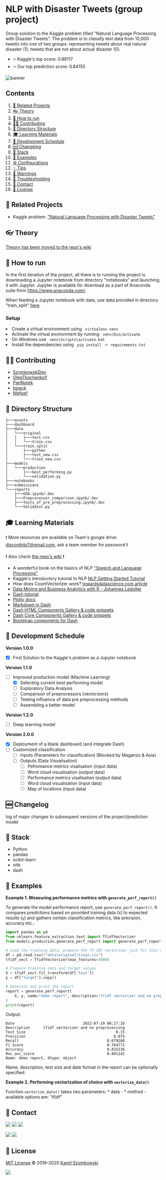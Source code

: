 
# NLP with Disaster Tweets (group project)
Group solution to the Kaggle problem titled "Natural Language Processing with Disaster Tweets". The problem is to classify text data from 10,000 tweets into one of two groups: representing tweets about real natural disaster (1), tweets that are not about actual disaster (0).

* ⭐ Kaggle's top score:           0.86117
* ⭐ Our top prediction score:     0.84155

![banner](https://github.com/SzymkowskiDev/nlp-disaster-tweets/blob/master/assets/banner.PNG?raw=true)

## Contents
1. [🔗 Related Projects](#-Related-Projects)
2. [👓 Theory](#-Theory)
3. [🚀 How to run](#-How-to-run)
4. [👨‍💻 Contributing](#-Contributing)
5. [📂 Directory Structure](#-Directory-Structure)
6. [🎓 Learning Materials](#-Learning-Materials)
7. [📅 Development Schedule](#-Development-Schedule)
8. [🆕 Changelog](#-Changelog)
9. [🤖 Stack](#-Stack)
10. [📝 Examples](#-Examples)
11. [⚙ Configurations](#-Configurations)
12. [💡 Tips](#-Tips)
13. [🚧 Warnings](#-Warnings)
14. [🧰 Troubleshooting](#-Troubleshooting)
15. [📧 Contact](#-Contact)
16. [📄 License](#-License)

## 🔗 Related Projects
* Kaggle problem: ["Natural Language Processing with Disaster Tweets"](https://www.kaggle.com/competitions/nlp-getting-started/overview)

## 👓 Theory
[Theory has been moved to the repo's wiki](https://github.com/SzymkowskiDev/nlp-disaster-tweets/wiki)

## 🚀 How to run
In the first iteration of the project, all there is to running the project is downloading a Jupyter notebook from directory "notebooks" and launching it with Jupyter.
Jupyter is available for download as a part of Anaconda suite from https://www.anaconda.com/.

When feeding a Jupyter notebook with data, use data provided in directory "train_split" [here](https://github.com/SzymkowskiDev/nlp-disaster-tweets/tree/master/data/train_split).

### Setup
<li>Create a virtual environment using <code> virtualenv venv </code>
<li>Activate the virtual environment by running <code> venv/bin/activate </code>
<li>On Windows use <code> venv\Scripts\activate.bat </code>
<li>Install the dependencies using <code> pip install -r requirements.txt </code>

## 👨‍💻 Contributing
* [SzymkowskiDev](https://github.com/SzymkowskiDev)
* [OlegTkachenkoY](https://github.com/OlegTkachenkoY)
* [PanNorek](https://github.com/PanNorek)
* [bswck](https://github.com/bswck)
* [Mefpef](https://github.com/Mefpef)

## 📂 Directory Structure
    ├───assets
    ├───dashboard
    ├───data
    │   └───original
    │   │   ├───test.csv
    │   │   └───train.csv
    │   └───train_split
    │       ├───python
    │       ├───test_new.csv
    │       └───train_new.csv
    ├───models
    │   └───production
    │       ├───best_performing.py
    │       └───validation.py
    ├───notebooks
    ├───submissions
    └───reports
        ├───EDA.ipynb/.doc
        ├───Preprocessor_comparison.ipynb/.doc
        ├───Tests_of_pre_preprocessing.ipynb/.doc
        └───Validator.py

## 🎓 Learning Materials
❗ More resources are available on Team's google drive: discordnlp7@gmail.com, ask a team member for password ❗

❗ Also check [the repo's wiki](https://github.com/SzymkowskiDev/nlp-disaster-tweets/wiki) ❗

* A wonderful book on the basics of NLP ["Speech and Language Processing"](https://web.stanford.edu/~jurafsky/slp3/)
* Kaggle's introductory tutorial to NLP [NLP Getting Started Tutorial](https://www.kaggle.com/code/philculliton/nlp-getting-started-tutorial/notebook)
* How does CountVectorizer work? [towardsdatascience.com article](https://towardsdatascience.com/basics-of-countvectorizer-e26677900f9c)
* [Data Mining and Business Analytics with R - Johannes Ledolter](https://mail.sitoba.it.maranatha.edu/Temu%20Pengetahuan%201516/Buku%20Referensi/DMBAR%20-%20Data%20Mining%20and%20Business%20Analytics%20with%20R%20-%20Johannes%20Ledolter.pdf)
* [Dash tutorial](https://dash.plotly.com/installation)
* [Plotly docs](https://plotly.com/python/)
* [Markdown in Dash](https://commonmark.org/help/)
* [Dash HTML Components Gallery & code snippets](https://dash.plotly.com/dash-html-components)
* [Dash Core Components Gallery & code snippets](https://dash.plotly.com/dash-core-components)
* [Bootstrap components for Dash](https://dash-bootstrap-components.opensource.faculty.ai/)


## 📅 Development Schedule
**Version 1.0.0**

- [X] First Solution to the Kaggle's problem as a Jupyter notebook

**Version 1.1.0**

- [ ] Improved production model (Machine Learning)
    - [X] Selecting current best performing model
    - [ ] Exploratory Data Analysis
    - [ ] Comparison of preprocessors (vectorizers)
    - [ ] Testing influence of data pre preprocessing methods
    - [ ] Assembling a better model

**Version 1.2.0**
- [ ] Deep learning model

**Version 2.0.0**

- [X] Deployment of a blank dashboard (and integrate Dash)
- [ ] Customized classification
    - [ ] Inputs (Parameters for classification) (Blocked by Maganzo & Asia)
    - [ ] Outputs (Data Visualisation)
        - [ ] Pefromance metrics visalisation (input data)
        - [ ] Word cloud visualisation (output data)
        - [ ] Performance metrics visalisation (output data)   
        - [ ] Word cloud visualisation (input data)
        - [ ] Map of locations (input data)

## 🆕 Changelog
log of major changes to subsequent versions of the project/prediction model

## 🤖 Stack
* Python
* pandas
* scikit-learn
* nltk
* dash

## 📝 Examples
**Example 1. Measuring performance metrics with `generate_perf_report()`**

To generate the model performance report, use `generate_perf_report()`.
It compares predictions based on provided training data (`X`) to expected results (`y`)
and gathers certain classification metrics, like precision, accuracy etc.:

```py
import pandas as pd 
from sklearn.feature_extraction.text import TfidfVectorizer
from models.production.generate_perf_report import generate_perf_report

# Load the training data, prepare the TF-IDF vectorizer just for this demo
df = pd.read_csv(r"data\original\train.csv")
tfidf_vect = TfidfVectorizer(max_features=5000)

# Prepare training data and target values
X = tfidf_vect.fit_transform(df['text'])
y = df["target"].copy()

# Generate and print the report
report = generate_perf_report(
    X, y, name="demo report", description="tfidf vectorizer and no preprocessing"
)
print(report)
```

Output:
```
Date                               2022-07-29 00:17:16
Description      tfidf vectorizer and no preprocessing
Test Size                                         0.15
Precision                                        0.875
Recall                                        0.679208
F1 Score                                      0.764771
Accuracy                                      0.815236
Roc_auc_score                                 0.801142
Name: demo report, dtype: object
```

Name, description, test size and date format in the report can be optionally specified.

**Example 2. Performing vectorization of choice with `vectorize_data()`**
 
Function `vectorize_data()` takes two parameters:
    * data - 
    * method - available options are: "tfidf"
    
    
## 📧 Contact
[![](https://img.shields.io/twitter/url?label=/kamil-szymkowski/&logo=linkedin&logoColor=%230077B5&style=social&url=https%3A%2F%2Fwww.linkedin.com%2Fin%2Fkamil-szymkowski%2F)](https://www.linkedin.com/in/kamil-szymkowski/) [![](https://img.shields.io/twitter/url?label=@szymkowskidev&logo=medium&logoColor=%23292929&style=social&url=https%3A%2F%2Fmedium.com%2F%40szymkowskidev)](https://medium.com/@szymkowskidev) [![](https://img.shields.io/twitter/url?label=/SzymkowskiDev&logo=github&logoColor=%23292929&style=social&url=https%3A%2F%2Fgithub.com%2FSzymkowskiDev)](https://github.com/SzymkowskiDev)

[![](https://img.shields.io/twitter/url?label=/rafal-nojek/&logo=linkedin&logoColor=%230077B5&style=social&url=https%3A%2F%2Fwww.linkedin.com%2in%2rafaln97%2F)](https://www.linkedin.com/in/rafaln97/) [![](https://img.shields.io/twitter/url?label=/PanNorek&logo=github&logoColor=%23292929&style=social&url=https%3A%2F%2Fgithub.com%2FPanNorek)](https://github.com/PanNorek)
## 📄 License
[MIT License](https://choosealicense.com/licenses/mit/) ©️ 2019-2020 [Kamil Szymkowski](https://github.com/SzymkowskiDev "Get in touch!")

[![](https://img.shields.io/badge/license-MIT-green?style=plastic)](https://choosealicense.com/licenses/mit/)
